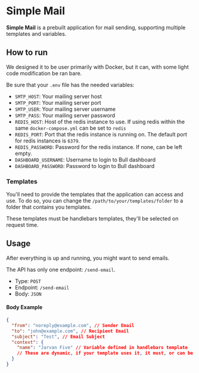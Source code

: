 # Simple Mail

**Simple Mail** is a prebuilt application for mail sending, supporting multiple templates and variables.

## How to run
We designed it to be user primarily with Docker, but it can, with some light code modification be ran bare.


Be sure that your `.env` file has the needed variables:
- `SMTP_HOST`: Your mailing server host
- `SMTP_PORT`: Your mailing server port
- `SMTP_USER`: Your mailing server username
- `SMTP_PASS`: Your mailing server password
- `REDIS_HOST`: Host of the redis instance to use. If using redis within the same `docker-compose.yml` can be set to `redis`
- `REDIS_PORT`: Port that the redis instance is running on. The default port for redis instances is `6379`.
- `REDIS_PASSWORD`: Password for the redis instance. If none, can be left empty.
- `DASHBOARD_USERNAME`: Username to login to Bull dashboard
- `DASHBOARD_PASSWORD`: Password to login to Bull dashboard

### Templates
You'll need to provide the templates that the application can access and use. To do so, you can change the `/path/to/your/templates/folder` to a folder that contains you templates.

These templates must be handlebars templates, they'll be selected on request time.

## Usage
After everything is up and running, you might want to send emails.

The API has only one endpoint: `/send-email`.
- Type: `POST`
- Endpoint: `/send-email`
- Body: `JSON`

#### Body Example
```json
{
  "from": "noreply@example.com", // Sender Email
  "to": "john@example.com", // Recipient Email
  "subject": "Test", // Email Subject
  "context": {
    "name": "Jarvan Five" // Variable defined in handlebars template
    // These are dynamic, if your template uses it, it must, or can be passed through here.
  }
}
```

